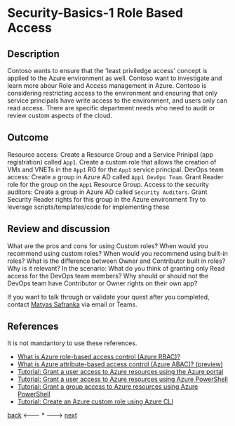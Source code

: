 # Security-Basics-1 Role Based Access

## Description

Contoso wants to ensure that the 'least priviledge access' concept is applied to the Azure environment as well. Contoso want to investigate and learn more abour Role and Access management in Azure. Contoso is considering restricting access to the environment and ensuring that only service principals have write access to the environment, and users only can read access. 
There are specific department needs who need to audit or review custom aspects of the cloud.


## Outcome

Resource access: Create a Resource Group and a Service Prinipal (app registration) called `App1`. Create a custom role that allows the creation of VMs and VNETs in the `App1` RG for the `App1` service principal. 
DevOps team access: Create a group in Azure AD called `App1 DevOps Team`. Grant Reader role for the group on the `App1` Resource Group.
Access to the security auditors: Create a group in Azure AD called `Security Auditors`. Grant Security Reader rights for this group in the Azure environment
Try to leverage scripts/templates/code for implementing these

## Review and discussion
What are the pros and cons for using Custom roles?
When would you recommend using custom roles? When would you recommend using built-in roles?
What is the difference between Owner and Contributor built in roles? Why is it relevant?
In the scenario: What do you think of granting only Read access for the DevOps team members? Why should or should not the DevOps team have Contributor or Owner rights on their own app?

If you want to talk through or validate your quest after you completed, contact [Matyas Safranka](mailto:matyas@microsoft.com) via email or Teams.

## References

It is not mandantory to use these references.

- [What is Azure role-based access control (Azure RBAC)?](https://docs.microsoft.com/en-us/azure/role-based-access-control/overview)
- [What is Azure attribute-based access control (Azure ABAC)? (preview)](https://docs.microsoft.com/en-us/azure/role-based-access-control/conditions-overview)
- [Tutorial: Grant a user access to Azure resources using the Azure portal](https://docs.microsoft.com/en-us/azure/role-based-access-control/quickstart-assign-role-user-portal)
- [Tutorial: Grant a user access to Azure resources using Azure PowerShell](https://docs.microsoft.com/en-us/azure/role-based-access-control/tutorial-role-assignments-user-powershell)
- [Tutorial: Grant a group access to Azure resources using Azure PowerShell](https://docs.microsoft.com/en-us/azure/role-based-access-control/tutorial-role-assignments-group-powershell)
- [Tutorial: Create an Azure custom role using Azure CLI](https://docs.microsoft.com/en-us/azure/role-based-access-control/tutorial-custom-role-cli)


[back](../Security.md) <--- * ---> [next](./security-basics-2.md)
